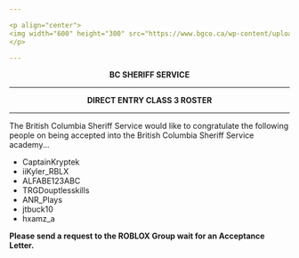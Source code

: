 ```yaml
---

<p align="center">
<img width="600" height="300" src="https://www.bgco.ca/wp-content/uploads/sites/32/2019/07/Gov-BC.png">
</p>

---
```


<p align="center">
  <b>BC SHERIFF SERVICE</b>
</p>

---

<p align="center">
  <b>DIRECT ENTRY CLASS 3 ROSTER</b>
</p>

---

The British Columbia Sheriff Service would like to congratulate the following people
on being accepted into the British Columbia Sheriff Service academy...

- CaptainKryptek
- iiKyler_RBLX
- ALFABE123ABC
- TRGDouptlesskills
- ANR_Plays
- jtbuck10
- hxamz_a

**Please send a request to the ROBLOX Group wait for an Acceptance Letter.**
  
